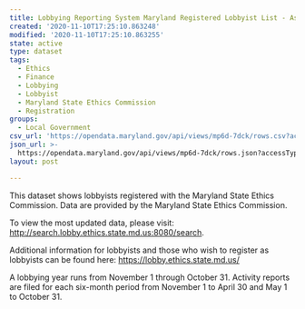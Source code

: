 ```yaml
---
title: Lobbying Reporting System Maryland Registered Lobbyist List - As of April 2017
created: '2020-11-10T17:25:10.863248'
modified: '2020-11-10T17:25:10.863255'
state: active
type: dataset
tags:
  - Ethics
  - Finance
  - Lobbying
  - Lobbyist
  - Maryland State Ethics Commission
  - Registration
groups:
  - Local Government
csv_url: 'https://opendata.maryland.gov/api/views/mp6d-7dck/rows.csv?accessType=DOWNLOAD'
json_url: >-
  https://opendata.maryland.gov/api/views/mp6d-7dck/rows.json?accessType=DOWNLOAD
layout: post

---
```

This dataset shows lobbyists registered with the Maryland State Ethics Commission. Data are provided by the Maryland State Ethics Commission.

To view the most updated data, please visit: http://search.lobby.ethics.state.md.us:8080/search. 

Additional information for lobbyists and those who wish to register as lobbyists can be found here: https://lobby.ethics.state.md.us/

A lobbying year runs from November 1 through October 31. Activity reports are filed for each six-month period from November 1 to April 30 and May 1 to October 31.
